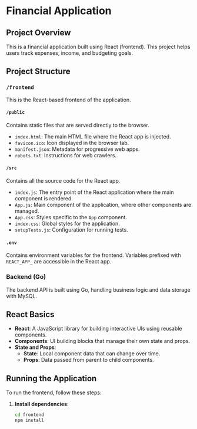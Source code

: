 # Financial Application

## Project Overview

This is a financial application built using React (frontend). This project helps users track expenses, income, and budgeting goals.

## Project Structure

### `/frontend`

This is the React-based frontend of the application.

#### `/public`

Contains static files that are served directly to the browser.

- `index.html`: The main HTML file where the React app is injected.
- `favicon.ico`: Icon displayed in the browser tab.
- `manifest.json`: Metadata for progressive web apps.
- `robots.txt`: Instructions for web crawlers.

#### `/src`

Contains all the source code for the React app.

- `index.js`: The entry point of the React application where the main component is rendered.
- `App.js`: Main component of the application, where other components are managed.
- `App.css`: Styles specific to the `App` component.
- `index.css`: Global styles for the application.
- `setupTests.js`: Configuration for running tests.

#### `.env`

Contains environment variables for the frontend. Variables prefixed with `REACT_APP_` are accessible in the React app.

### Backend (Go)

The backend API is built using Go, handling business logic and data storage with MySQL.

## React Basics

- **React**: A JavaScript library for building interactive UIs using reusable components.
- **Components**: UI building blocks that manage their own state and props.
- **State and Props**:
  - **State**: Local component data that can change over time.
  - **Props**: Data passed from parent to child components.

## Running the Application

To run the frontend, follow these steps:

1. **Install dependencies**:
   ```bash
   cd frontend
   npm install
   ```

